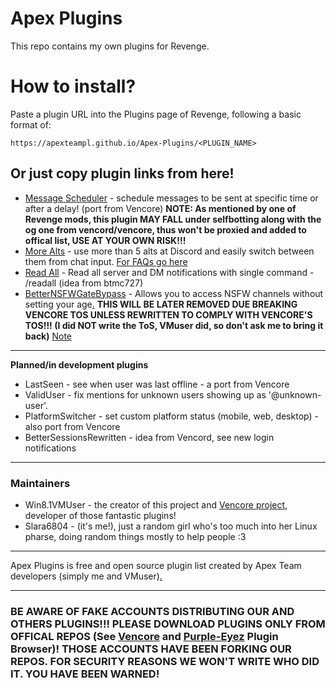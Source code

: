 # Apex Plugins
This repo contains my own plugins for Revenge.

# How to install?
Paste a plugin URL into the Plugins page of Revenge, following a basic format of:
```
https://apexteampl.github.io/Apex-Plugins/<PLUGIN_NAME>
```
## Or just copy plugin links from here!
- [Message Scheduler](https://apexteampl.github.io/Apex-Plugins/messageScheduler/) - schedule messages to be sent at specific time or after a delay! (port from Vencore) **NOTE: As mentioned by one of Revenge mods, this plugin MAY FALL under selfbotting along with the og one from vencord/vencore, thus won't be proxied and added to offical list, USE AT YOUR OWN RISK!!!**
- [More Alts](https://apexteampl.github.io/Apex-Plugins/MoreAlts/) - use more than 5 alts at Discord and easily switch between them from chat input. [For FAQs go here](https://github.com/ApexTeamPL/Apex-Plugins/wiki/MoreAlts)
- [Read All](https://apexteampl.github.io/Apex-Plugins/ReadAll) - Read all server and DM notifications with single command - /readall (idea from btmc727)
- [BetterNSFWGateBypass](https://apexteampl.github.io/Apex-Plugins/nsfwbypass) - Allows you to access NSFW channels without setting your age[.](https://m.youtube.com/watch?v=xvFZjo5PgG0) **THIS WILL BE LATER REMOVED DUE BREAKING VENCORE TOS UNLESS REWRITTEN TO COMPLY WITH VENCORE'S TOS!!! (I did NOT write the ToS, VMuser did, so don't ask me to bring it back)** [Note](https://github.com/ApexTeamPL/Apex-Plugins/tree/master/docs/nsfwbypass)

__ __

**Planned/in development plugins**
- LastSeen - see when user was last offline - a port from Vencore
- ValidUser - fix mentions for unknown users showing up as '@unknown-user'.
- PlatformSwitcher - set custom platform status (mobile, web, desktop) - also port from Vencore
- BetterSessionsRewritten - idea from Vencord, see new login notifications

__ __

###  Maintainers
- Win8.1VMUser - the creator of this project and [Vencore project](https://github.com/ApexTeamPL/Vencore), developer of those fantastic plugins!
- Slara6804 - (it's me!), just a random girl who's too much into her Linux pharse, doing random things mostly to help people :3
__ __

Apex Plugins is free and open source plugin list created by Apex Team developers (simply me and VMuser)[.](https://m.youtube.com/watch?v=xvFZjo5PgG0)

__ __

### BE AWARE OF FAKE ACCOUNTS DISTRIBUTING OUR AND OTHERS PLUGINS!!! PLEASE DOWNLOAD PLUGINS ONLY FROM OFFICAL REPOS (See [Vencore](https://raw.githubusercontent.com/ApexTeamPL/Plugins-List/refs/heads/main/offical-plugins.json) and [Purple-Eyez](https://plugins-list.pages.dev/) Plugin Browser)! THOSE ACCOUNTS HAVE BEEN FORKING OUR REPOS. FOR SECURITY REASONS WE WON'T WRITE WHO DID IT. YOU HAVE BEEN WARNED!
